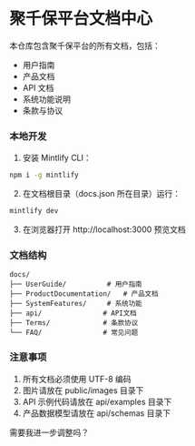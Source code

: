 # 聚千保平台文档中心

本仓库包含聚千保平台的所有文档，包括：

* 用户指南
* 产品文档
* API 文档
* 系统功能说明
* 条款与协议

### 本地开发

1. 安装 Mintlify CLI：

```bash
npm i -g mintlify
```

2. 在文档根目录（docs.json 所在目录）运行：

```bash
mintlify dev
```

3. 在浏览器打开 http://localhost:3000 预览文档

### 文档结构

```
docs/
├── UserGuide/          # 用户指南
├── ProductDocumentation/   # 产品文档
├── SystemFeatures/     # 系统功能
├── api/               # API文档
├── Terms/             # 条款协议
└── FAQ/               # 常见问题
```

### 注意事项

1. 所有文档必须使用 UTF-8 编码
2. 图片请放在 public/images 目录下
3. API 示例代码请放在 api/examples 目录下
4. 产品数据模型请放在 api/schemas 目录下


需要我进一步调整吗？